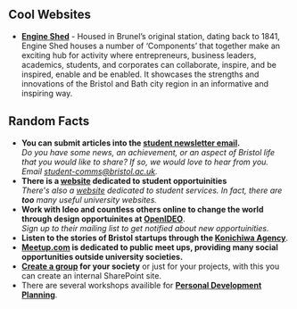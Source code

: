 Cool Websites
-------------

- **[Engine Shed](http://www.engine-shed.co.uk/)** - Housed in Brunel’s original station, dating back to 1841, Engine Shed houses a number of ‘Components’ that together make an exciting hub for activity where entrepreneurs, business leaders, academics, students, and corporates can collaborate, inspire, and be inspired, enable and be enabled. It showcases the strengths and innovations of the Bristol and Bath city region in an informative and inspiring way.

Random Facts
------------

- **You can submit articles into the [student newsletter email](http://www.bristol.ac.uk/students/newsletter/).**<br>
  *Do you have some news, an achievement, or an aspect of Bristol life that you would like to share? If so, we would love to hear from you. Email student-comms@bristol.ac.uk.*
- **There is a [website](http://www.bristol.ac.uk/students/opportunities/) dedicated to student opportuinities** <br>
 *There's also a [website](http://www.bristol.ac.uk/students/services/) dedicated to student services. In fact, there are **too** many useful university websites.*
- **Work with Ideo and countless others online to change the world through design opportuinites at [OpenIDEO](https://www.openideo.com/)**. <br>
  *Sign up to their mailing list to get notified about new opportuinities.*
- **Listen to the stories of Bristol startups through the [Konichiwa Agency](https://www.facebook.com/konichiwapr/?hc_location=ufi)**.<br>
- **[Meetup.com](https://www.meetup.com) is dedicated to public meet ups, providing many social opportunities outside university societies.**
- **[Create a group](https://uob.sharepoint.com/sites/systemsupport/SitePages/desktop-groups.aspx) for your society** or just for your projects, with this you can create an internal SharePoint site.
- There are several workshops availible for **[Personal Development Planning](https://www.ole.bris.ac.uk/bbcswebdav/courses/PDP_Stu_2017/PDP%20student%20workshops.html)**.
  


